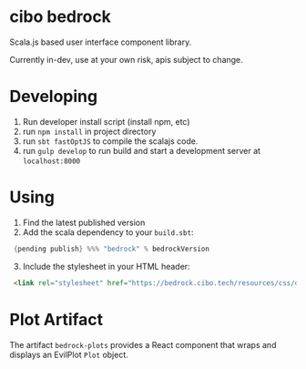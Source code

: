 # cibo bedrock

Scala.js based user interface component library.

Currently in-dev, use at your own risk, apis subject to change. 

# Developing
1. Run developer install script (install npm, etc)
2. run `npm install` in project directory
3. run `sbt fastOptJS` to compile the scalajs code.
4. run `gulp develop` to run build and start a development server at `localhost:8000`

# Using
1. Find the latest published version 
2. Add the scala dependency to your `build.sbt`:
```scala
 {pending publish} %%% "bedrock" % bedrockVersion
```
3. Include the stylesheet in your HTML header:
```html
 <link rel="stylesheet" href="https://bedrock.cibo.tech/resources/css/default.css" />
```

# Plot Artifact

The artifact `bedrock-plots` provides a React component that wraps and displays an EvilPlot `Plot` object.
